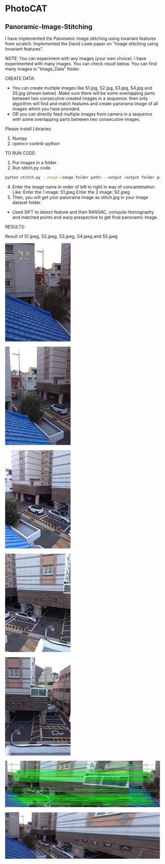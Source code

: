 # PhotoCAT
## Panoramic-Image-Stitching
I have implemented the Panoramic image stitching using invariant features from scratch. Implemented the David Lowe paper on "Image stitching using Invariant features".

NOTE: You can experiment with any images (your own choice). I have experimented with many images. You can check result below. You can find many images in "Image_Data" folder.

CREATE DATA:
- You can create multiple images like S1.jpg, S2.jpg, S3.jpg, S4.jpg and S5.jpg (shown below) .Make sure there will be some overlapping parts between two consecutive created images in a sequence. then only algorithm will find and match features and create panorama image of all images which you have provided. 
- OR you can directly feed multiple images from camera in a sequence with some overlapping parts between two consecutive images. 

Please install Libraries:
1. Numpy
2. opencv-contrib-python

TO RUN CODE:
1. Put images in a folder .
2. Run stitch.py code.
  ```sh
  python stitch.py --image <image folder path> --output <output folder path>
  ```
4. Enter the image name in order of left to right in way of concantenation. Like:
    Enter the 1 image: S1.jpeg
    Enter the 2 image: S2.jpeg
5. Then, you will get your panorama image as stitch.jpg in your image dataset folder. 

- Used SIFT to detect feature and then RANSAC, compute Homography and matched points and warp prespective to get final panoramic image.

RESULTS:

Result of S1.jpeg, S2.jpeg, S3.jpeg, S4.jpeg and S5.jpeg

![alt text](https://github.com/rajatrai16921/PhotoCAT/blob/main/dataset/S1.jpeg)

![alt text](https://github.com/rajatrai16921/PhotoCAT/blob/main/dataset/S2.jpeg)

![alt text](https://github.com/rajatrai16921/PhotoCAT/blob/main/dataset/S3.jpeg)

![alt text](https://github.com/rajatrai16921/PhotoCAT/blob/main/dataset/S4.jpeg)

![alt text](https://github.com/rajatrai16921/PhotoCAT/blob/main/dataset/S5.jpeg)

![alt text](https://github.com/rajatrai16921/PhotoCAT/blob/main/dataset/matched_points.jpeg)

![alt text](https://github.com/rajatrai16921/PhotoCAT/blob/main/dataset/stitch.jpeg)
